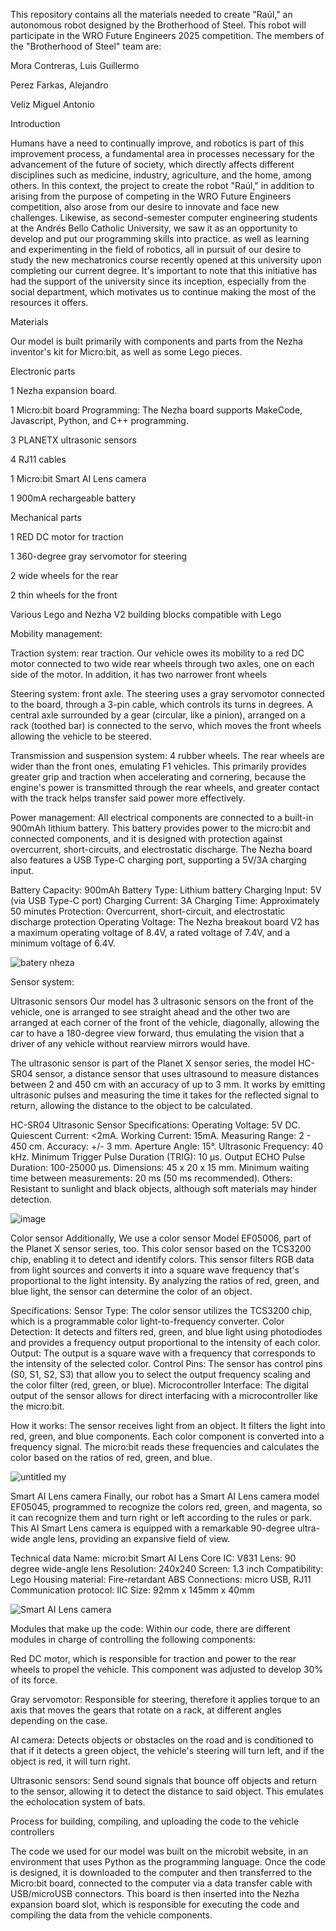 This repository contains all the materials needed to create "Raúl," an autonomous robot designed by the Brotherhood of Steel. This robot will participate in the WRO Future Engineers 2025 competition. The members of the "Brotherhood of Steel" team are:

Mora Contreras, Luis Guillermo

Perez Farkas, Alejandro

Veliz Miguel Antonio 

Introduction

Humans have a need to continually improve, and robotics is part of this improvement process, a fundamental area in processes necessary for the advancement of the future of society, which directly affects different disciplines such as medicine, industry, agriculture, and the home, among others. In this context, the project to create the robot "Raúl," in addition to arising from the purpose of competing in the WRO Future Engineers competition, also arose from our desire to innovate and face new challenges. Likewise, as second-semester computer engineering students at the Andrés Bello Catholic University, we saw it as an opportunity to develop and put our programming skills into practice. as well as learning and experimenting in the field of robotics, all in pursuit of our desire to study the new mechatronics course recently opened at this university upon completing our current degree. It's important to note that this initiative has had the support of the university since its inception, especially from the social department, which motivates us to continue making the most of the resources it offers.

Materials 

Our model is built primarily with components and parts from the Nezha inventor's kit for Micro:bit, as well as some Lego pieces. 


Electronic parts

1 Nezha expansion board. 

1 Micro:bit board  Programming: The Nezha board supports MakeCode, Javascript, Python, and C++ programming.

3 PLANETX ultrasonic sensors 

4 RJ11 cables 

1 Micro:bit Smart AI Lens camera 

1 900mA rechargeable battery 


Mechanical parts

1 RED DC motor for traction 

1 360-degree gray servomotor for steering 

2 wide wheels for the rear 

2 thin wheels for the front 

Various Lego and Nezha V2 building blocks compatible with Lego 


Mobility management: 

Traction system: rear traction. 
Our vehicle owes its mobility to a red DC motor connected to two wide rear wheels through two axles, one on each side of the motor. In addition, it has two narrower front wheels 


Steering system: front axle. 
The steering uses a gray servomotor connected to the board, through a 3-pin cable, which controls its turns in degrees. A central axle surrounded by a gear (circular, like a pinion), arranged on a rack (toothed bar) is connected to the servo, which moves the front wheels allowing the vehicle to be steered. 


Transmission and suspension system: 4 rubber wheels. 
The rear wheels are wider than the front ones, emulating F1 vehicles. This primarily provides greater grip and traction when accelerating and cornering, because the engine's power is transmitted through the rear wheels, and greater contact with the track helps transfer said power more effectively. 


Power management: 
All electrical components are connected to a built-in 900mAh lithium battery. This battery provides power to the micro:bit and connected components, and it is designed with protection against overcurrent, short-circuits, and electrostatic discharge. The Nezha board also features a USB Type-C charging port, supporting a 5V/3A charging input. 

Battery Capacity: 900mAh
Battery Type: Lithium battery
Charging Input: 5V (via USB Type-C port)
Charging Current: 3A
Charging Time: Approximately 50 minutes
Protection: Overcurrent, short-circuit, and electrostatic discharge protection
Operating Voltage: The Nezha breakout board V2 has a maximum operating voltage of 8.4V, a rated voltage of 7.4V, and a minimum voltage of 6.4V.

![batery nheza](https://github.com/user-attachments/assets/8ea9b1cd-e281-46eb-8538-0eb31927bee5)



Sensor system: 


Ultrasonic sensors
Our model has 3 ultrasonic sensors on the front of the vehicle, one is arranged to see straight ahead and the other two are arranged at each corner of the front of the vehicle, diagonally, allowing the car to have a 180-degree view forward, thus emulating the vision that a driver of any vehicle without rearview mirrors would have. 

The ultrasonic sensor is part of the Planet X sensor series, the model HC-SR04 sensor, a distance sensor that uses ultrasound to measure distances between 2 and 450 cm with an accuracy of up to 3 mm. It works by emitting ultrasonic pulses and measuring the time it takes for the reflected signal to return, allowing the distance to the object to be calculated.

HC-SR04 Ultrasonic Sensor Specifications:
Operating Voltage: 5V DC.
Quiescent Current: <2mA.
Working Current: 15mA.
Measuring Range: 2 - 450 cm.
Accuracy: +/- 3 mm.
Aperture Angle: 15°.
Ultrasonic Frequency: 40 kHz.
Minimum Trigger Pulse Duration (TRIG): 10 μs.
Output ECHO Pulse Duration: 100-25000 μs.
Dimensions: 45 x 20 x 15 mm.
Minimum waiting time between measurements: 20 ms (50 ms recommended).
Others: Resistant to sunlight and black objects, although soft materials may hinder detection.

![image](https://github.com/user-attachments/assets/bd67bc18-7205-4451-b744-63509dfda577)




Color sensor
Additionally, We use a color sensor Model EF05006, part of the Planet X sensor series, too. This color sensor based on the TCS3200 chip, enabling it to detect and identify colors. This sensor filters RGB data from light sources and converts it into a square wave frequency that's proportional to the light intensity. By analyzing the ratios of red, green, and blue light, the sensor can determine the color of an object. 

Specifications:
Sensor Type: The color sensor utilizes the TCS3200 chip, which is a programmable color light-to-frequency converter. 
Color Detection: It detects and filters red, green, and blue light using photodiodes and provides a frequency output proportional to the intensity of each color. 
Output: The output is a square wave with a frequency that corresponds to the intensity of the selected color. 
Control Pins: The sensor has control pins (S0, S1, S2, S3) that allow you to select the output frequency scaling and the color filter (red, green, or blue). 
Microcontroller Interface: The digital output of the sensor allows for direct interfacing with a microcontroller like the micro:bit. 

How it works: 
The sensor receives light from an object.
It filters the light into red, green, and blue components.
Each color component is converted into a frequency signal.
The micro:bit reads these frequencies and calculates the color based on the ratios of red, green, and blue.

![untitled my](https://github.com/user-attachments/assets/34d9fa63-319e-4e53-b8ce-81e286029d8f)





Smart AI Lens camera
Finally, our robot has a Smart AI Lens camera model EF05045, programmed to recognize the colors red, green, and magenta, so it can recognize them and turn right or left according to the rules or park. This AI Smart Lens camera is equipped with a remarkable 90-degree ultra-wide angle lens, providing an expansive field of view.

Technical data
Name: micro:bit Smart AI Lens
Core IC: V831
Lens: 90 degree wide-angle lens
Resolution: 240x240
Screen: 1.3 inch
Compatibility: Lego
Housing material: Fire-retardant ABS
Connections: micro USB, RJ11
Communication protocol: IIC
Size: 92mm x 145mm x 40mm

![Smart AI Lens camera](https://github.com/user-attachments/assets/0b243bd1-42a3-4a46-bd90-e18cd401f6dc)


Modules that make up the code: Within our code, there are different modules in charge of controlling the following components: 

Red DC motor, which is responsible for traction and power to the rear wheels to propel the vehicle. This component was adjusted to develop 30% of its force. 

Gray servomotor: Responsible for steering, therefore it applies torque to an axis that moves the gears that rotate on a rack, at different angles depending on the case. 

AI camera: Detects objects or obstacles on the road and is conditioned to that if it detects a green object, the vehicle's steering will turn left, and if the object is red, it will turn right. 

Ultrasonic sensors: Send sound signals that bounce off objects and return to the sensor, allowing it to detect the distance to said object. This emulates the echolocation system of bats.


Process for building, compiling, and uploading the code to the vehicle controllers

The code we used for our model was built on the microbit website, in an environment that uses Python as the programming language. Once the code is designed, it is downloaded to the computer and then transferred to the Micro:bit board, connected to the computer via a data transfer cable with USB/microUSB connectors. This board is then inserted into the Nezha expansion board slot, which is responsible for executing the code and compiling the data from the vehicle components.

